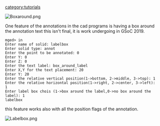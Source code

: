 [category:tutorials](category:tutorials "wikilink")

![](Boxaround.png "Boxaround.png")

One feature of the annotations in the cad programs is having a box
around the annotation text this isn't final, it is work undergoing in
GSoC 2019.



    mged> in
    Enter name of solid: labelbox
    Enter solid type: annot
    Enter the point to be annotated: 0
    Enter Y: 0
    Enter Z: 0
    Enter the text label: box_around_label
    Enter X,Y for the text placement: 20
    Enter Y: 20
    Enter the relative vertical position(1->bottom, 2->middle, 3->top): 1
    Enter the relative horizontal position(1->right, 2->center, 3->left): 1
    Enter label box chois (1->box around the label,0->no box around the label): 1
    labelbox

this feature works also with all the position flags of the annotation.

![](Labelbox.png "Labelbox.png")